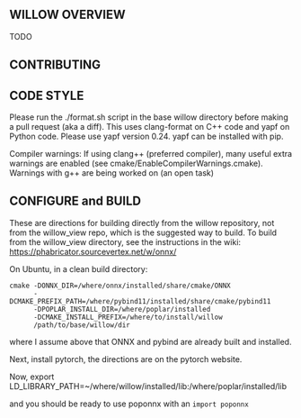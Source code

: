 WILLOW OVERVIEW
---------------
TODO

CONTRIBUTING
------------

CODE STYLE
----------
Please run the ./format.sh script in the base willow directory
before making a pull request (aka a diff). This uses clang-format 
on C++ code and yapf on Python code. Please use yapf version 0.24. 
yapf can be installed with pip.

Compiler warnings: If using clang++ (preferred compiler), many useful 
extra warnings are enabled (see cmake/EnableCompilerWarnings.cmake). 
Warnings with g++ are being worked on (an open task)


CONFIGURE and BUILD
-------------------

These are directions for building directly from the willow repository, 
not from the willow_view repo, which is the suggested way to build.
To build from the willow_view directory, see the instructions in the wiki:
https://phabricator.sourcevertex.net/w/onnx/


On Ubuntu, in a clean build directory:
```
cmake -DONNX_DIR=/where/onnx/installed/share/cmake/ONNX 
      -DCMAKE_PREFIX_PATH=/where/pybind11/installed/share/cmake/pybind11
      -DPOPLAR_INSTALL_DIR=/where/poplar/installed
      -DCMAKE_INSTALL_PREFIX=/where/to/install/willow
      /path/to/base/willow/dir
```

where I assume above that ONNX and pybind are already built and installed.

Next, install pytorch, the directions are on the pytorch website.

Now, 
export LD_LIBRARY_PATH=~/where/willow/installed/lib:/where/poplar/installed/lib

and you should be ready to use poponnx with an `import poponnx`


